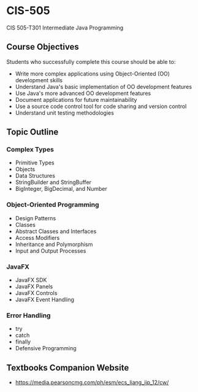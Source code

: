 # CIS-505
CIS  505-T301 Intermediate Java Programming

## Course Objectives 
Students who successfully complete this course should be able to: 
* Write more complex applications using Object-Oriented (OO) development skills
* Understand Java's basic implementation of OO development features
* Use Java's more advanced OO development features
* Document applications for future maintainability
* Use a source code control tool for code sharing and version control
* Understand unit testing methodologies

## Topic Outline
### Complex Types
* Primitive Types
* Objects
* Data Structures 
* StringBuilder and StringBuffer
* BigInteger, BigDecimal, and Number 
### Object-Oriented Programming 
* Design Patterns
* Classes
* Abstract Classes and Interfaces
* Access Modifiers
* Inheritance and Polymorphism
* Input and Output Processes
### JavaFX
* JavaFX SDK
* JavaFX Panels
* JavaFX Controls 
* JavaFX Event Handling
### Error Handling
* try 
* catch 
* finally
* Defensive Programming




## Textbooks Companion Website
* https://media.pearsoncmg.com/ph/esm/ecs_liang_ijp_12/cw/ 
